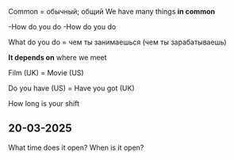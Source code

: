 
Common = обычный; общий
	We have many things **in common**

-How do you do
-How do you do

What do you do = чем ты занимаешься (чем ты зарабатываешь)

**It depends on** where we meet

Film (UK) = Movie (US)

Do you have (US) = Have you got (UK)

How long is your shift

## 20-03-2025

What time does it open?
When is it open?